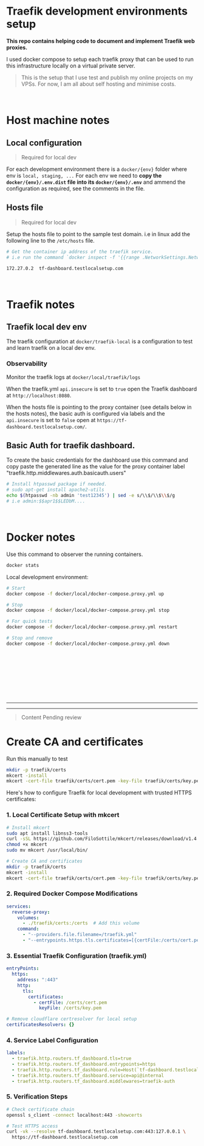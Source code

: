 # Traefik development environments setup

**This repo contains helping code to document and implement Traefik web proxies.**

I used docker compose to setup each traefik proxy that can be used to run this infrastructure locally on a virtual private server.

> This is the setup that I use test and publish my online projects on my VPSs. For now, I am all about self hosting and minimise costs. 

<br/>

# Host machine notes

## Local configuration

> Required for local dev

For each development environment there is a `docker/{env}` folder where env is `local, staging, ...`
For each env we need to **copy the `docker/{env}/.env.dist` file into its `docker/{env}/.env`** and 
ammend the configuration as required, see the comments in the file.

## Hosts file
> Required for local dev

Setup the hosts file to point to the sample test domain. i.e in linux add the following line to the `/etc/hosts` file.

```bash
# Get the container ip address of the traefik service.
# i.e run the command `docker inspect -f '{{range .NetworkSettings.Networks}}{{.IPAddress}}{{end}} <container_name_or_id>`

172.27.0.2  tf-dashboard.testlocalsetup.com
```
<br/>

# Traefik notes

## Traefik local dev env

The traefik configuration at `docker/traefik-local` is a configuration to test and learn traefik on a local dev env.

### Observability

Monitor the traefik logs at `docker/local/traefik/logs`

When the traefik.yml `api.insecure` is set to `true` open the Traefik dashboard at `http://localhost:8080`.

When the hosts file is pointing to the proxy container (see details below in the hosts notes), the basic auth is configured via labels and the `api.insecure` is set to `false` open at `https://tf-dashboard.testlocalsetup.com/`.


## Basic Auth for traefik dashboard.

To create the basic credentials for the dashboard use this command and copy paste the generated line as the value for the proxy container label "traefik.http.middlewares.auth.basicauth.users"
```bash
# Install htpasswd package if needed. 
# sudo apt-get install apache2-utils
echo $(htpasswd -nb admin 'test12345') | sed -e s/\\$/\\$\\$/g
# i.e admin:$$apr1$$LEDbM....
```

<br/>

# Docker notes

Use this command to observer the running containers.
```bash
docker stats
```

Local development environment:

```bash
# Start
docker compose -f docker/local/docker-compose.proxy.yml up

# Stop
docker compose -f docker/local/docker-compose.proxy.yml stop

# For quick tests
docker compose -f docker/local/docker-compose.proxy.yml restart

# Stop and remove
docker compose -f docker/local/docker-compose.proxy.yml down
```








<br/><br/><br/><br/><br/><br/><br/>

----
----
> Content Pending review


# Create CA and certificates
Run this manually to test

```bash
mkdir -p traefik/certs
mkcert -install
mkcert -cert-file traefik/certs/cert.pem -key-file traefik/certs/key.pem "tf-dashboard.testlocalsetup.com" "*.testlocalsetup.com" localhost 127.0.0.1 ::1
```


Here's how to configure Traefik for local development with trusted HTTPS certificates:

### 1. Local Certificate Setup with mkcert
```bash
# Install mkcert
sudo apt install libnss3-tools
curl -sSL https://github.com/FiloSottile/mkcert/releases/download/v1.4.4/mkcert-v1.4.4-linux-amd64 -o mkcert
chmod +x mkcert
sudo mv mkcert /usr/local/bin/

# Create CA and certificates
mkdir -p traefik/certs
mkcert -install
mkcert -cert-file traefik/certs/cert.pem -key-file traefik/certs/key.pem "tf-dashboard.testlocalsetup.com" "*.testlocalsetup.com" localhost 127.0.0.1 ::1
```

### 2. Required Docker Compose Modifications
```yaml
services:
  reverse-proxy:
    volumes:
      - ./traefik/certs:/certs  # Add this volume
    command:
      - "--providers.file.filename=/traefik.yml"
      - "--entrypoints.https.tls.certificates=[{certFile:/certs/cert.pem,keyFile:/certs/key.pem}]"
```

### 3. Essential Traefik Configuration (traefik.yml)
```yaml
entryPoints:
  https:
    address: ":443"
    http:
      tls:
        certificates:
          - certFile: /certs/cert.pem
            keyFile: /certs/key.pem

# Remove cloudflare certresolver for local setup
certificatesResolvers: {}  
```

### 4. Service Label Configuration
```yaml
labels:
  - traefik.http.routers.tf_dashboard.tls=true
  - traefik.http.routers.tf_dashboard.entrypoints=https
  - traefik.http.routers.tf_dashboard.rule=Host(`tf-dashboard.testlocalsetup.com`)
  - traefik.http.routers.tf_dashboard.service=api@internal
  - traefik.http.routers.tf_dashboard.middlewares=traefik-auth
```

### 5. Verification Steps
```bash
# Check certificate chain
openssl s_client -connect localhost:443 -showcerts

# Test HTTPS access
curl -vk --resolve tf-dashboard.testlocalsetup.com:443:127.0.0.1 \
  https://tf-dashboard.testlocalsetup.com
```

